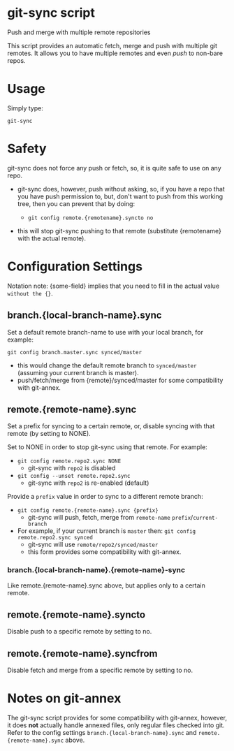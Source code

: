 # git-sync script
Push and merge with multiple remote repositories

This script provides an automatic fetch, merge and push with multiple git remotes. It allows you to have multiple remotes and even *push* to non-bare repos.

# Usage
Simply type:

    git-sync

# Safety
git-sync does not force any push or fetch, so, it is quite safe to use on any repo.

- git-sync does, however, push without asking, so, if you have a repo that you have push permission to, but, don't  want to push from this working tree, then you can prevent that by doing:

    - `git config remote.{remotename}.syncto no`

- this will stop git-sync pushing to that remote (substitute {remotename} with the actual remote).

# Configuration Settings
Notation note: {some-field} implies that you need to fill in the actual value `without the {}`.

## branch.{local-branch-name}.sync
Set a default remote branch-name to use with your local branch, for example:
```
git config branch.master.sync synced/master
```
- this would change the default remote branch to `synced/master` (assuming your current branch is master).
- push/fetch/merge from {remote}/synced/master for some compatibility with git-annex.

## remote.{remote-name}.sync
Set a prefix for syncing to a certain remote, or, disable syncing with that remote (by setting to NONE).

Set to NONE in order to stop git-sync using that remote. For example:
- `git config remote.repo2.sync NONE`
    - git-sync with `repo2` is disabled
- `git config --unset remote.repo2.sync`
    - git-sync with `repo2` is re-enabled (default)

Provide a `prefix` value in order to sync to a different remote branch:
- `git config remote.{remote-name}.sync {prefix}`
    - git-sync will push, fetch, merge from `remote-name` `prefix`/`current-branch`
- For example, if your current branch is `master` then: `git config remote.repo2.sync synced`
    - git-sync will use `remote/repo2/synced/master`
    - this form provides some compatibility with git-annex.

### branch.{local-branch-name}.{remote-name}-sync
Like remote.{remote-name}.sync above, but applies only to a certain remote.

## remote.{remote-name}.syncto
Disable push to a specific remote by setting to no.

## remote.{remote-name}.syncfrom
Disable fetch and merge from a specific remote by setting to no.

# Notes on git-annex
The git-sync script provides for some compatibility with git-annex, however, it does __not__ actually handle annexed files, only regular files checked into git. Refer to the config settings `branch.{local-branch-name}.sync` and `remote.{remote-name}.sync` above.

